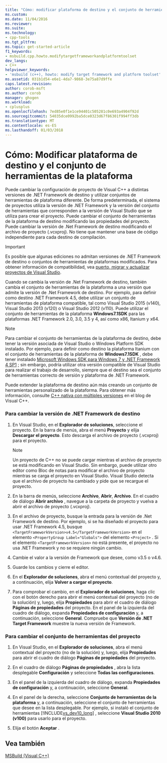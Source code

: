 ```yaml
---
title: "Cómo: modificar plataforma de destino y el conjunto de herramientas de plataforma | Documentos de Microsoft"
ms.custom: 
ms.date: 11/04/2016
ms.reviewer: 
ms.suite: 
ms.technology:
- cpp-tools
ms.tgt_pltfrm: 
ms.topic: get-started-article
f1_keywords:
- msbuild.cpp.howto.modifytargetframeworkandplatformtoolset
dev_langs:
- C++
helpviewer_keywords:
- 'msbuild (c++), howto: modify target framework and platform toolset'
ms.assetid: 031b1d54-e6e1-4da7-9868-3e75a87d9ffe
caps.latest.revision: 
author: corob-msft
ms.author: corob
manager: ghogen
ms.workload:
- cplusplus
ms.openlocfilehash: 7ed85e0f1e1ce94401c505281c0e693a4904f92d
ms.sourcegitcommit: 54035dce0992ba5dce0323d67f86301f994ff3db
ms.translationtype: MT
ms.contentlocale: es-ES
ms.lasthandoff: 01/03/2018
---
```

# <a name="how-to-modify-the-target-framework-and-platform-toolset"></a>Cómo: Modificar plataforma de destino y el conjunto de herramientas de la plataforma
Puede cambiar la configuración de proyecto de Visual C++ a distintas versiones de .NET Framework de destino y utilizar conjuntos de herramientas de plataforma diferente. De forma predeterminada, el sistema de proyectos utiliza la versión de .NET Framework y la versión del conjunto de herramientas que corresponden a la versión de Visual Studio que se utiliza para crear el proyecto. Puede cambiar el conjunto de herramientas de la plataforma de destino modificando las propiedades del proyecto. Puede cambiar la versión de .Net Framework de destino modificando el archivo de proyecto (.vcxproj). No tiene que mantener una base de código independiente para cada destino de compilación.  
  
> [!IMPORTANT]
>  Es posible que algunas ediciones no admitan versiones de .NET Framework de destino o conjuntos de herramientas de plataformas modificados. Para obtener información de compatibilidad, vea [puerto, migrar y actualizar proyectos de Visual Studio](/visualstudio/porting/port-migrate-and-upgrade-visual-studio-projects).  
  
 Cuando se cambia la versión de .Net Framework de destino, también cambia el conjunto de herramientas de la plataforma a una versión que admite la versión de .Net Framework de destino. Por ejemplo, para definir como destino .NET Framework 4.5, debe utilizar un conjunto de herramientas de plataforma compatible, tal como Visual Studio 2015 (v140), Visual Studio 2013 (v120) o Visual Studio 2012 (v110). Puede utilizar el conjunto de herramientas de la plataforma **Windows7.1SDK** para las plataformas .NET Framework 2.0, 3.0, 3.5 y 4, así como x86, Itanium y x64.  
  
> [!NOTE]
>  Para cambiar el conjunto de herramientas de la plataforma de destino, debe tener la versión asociada de Visual Studio o Windows Platform SDK instalado. Por ejemplo, para definir como destino la plataforma Itanium con el conjunto de herramientas de la plataforma de **Windows7.1SDK** , debe tener instalado [Microsoft Windows SDK para Windows 7 y .NET Framework 4 SP1](http://www.microsoft.com/download/details.aspx?id=8279) ; sin embargo, podría utilizar otra versión compatible de Visual Studio para realizar el trabajo de desarrollo, siempre que el destino sea el conjunto de herramientas correcto de versión y plataforma de .NET Framework.  
  
 Puede extender la plataforma de destino aún más creando un conjunto de herramientas personalizado de la plataforma. Para obtener más información, consulte [C++ nativa con múltiples versiones](http://go.microsoft.com/fwlink/p/?linkid=196619) en el blog de Visual C++.  
  
### <a name="to-change-the-target-framework"></a>Para cambiar la versión de .NET Framework de destino  
  
1.  En Visual Studio, en el **Explorador de soluciones**, seleccione el proyecto. En la barra de menús, abra el menú **Proyecto** y elija **Descargar el proyecto**. Esto descarga el archivo de proyecto (.vcxproj) para el proyecto.  
  
    > [!NOTE]
    >  Un proyecto de C++ no se puede cargar mientras el archivo de proyecto se está modificando en Visual Studio. Sin embargo, puede utilizar otro editor como Bloc de notas para modificar el archivo de proyecto mientras se carga el proyecto en Visual Studio. Visual Studio detecta que el archivo de proyecto ha cambiado y pide que se recargue el proyecto.  
  
2.  En la barra de menús, seleccione **Archivo**, **Abrir**, **Archivo**. En el cuadro de diálogo **Abrir archivo** , navegue a la carpeta de proyecto y vuelva a abrir el archivo de proyecto (.vcxproj).  
  
3.  En el archivo de proyecto, busque la entrada para la versión de .Net Framework de destino. Por ejemplo, si se ha diseñado el proyecto para usar .NET Framework 4.5, busque `<TargetFrameworkVersion>v4.5</TargetFrameworkVersion>` en el elemento `<PropertyGroup Label="Globals">` del elemento `<Project>` . Si el elemento `<TargetFrameworkVersion>` no está presente, el proyecto no usa .NET Framework y no se requiere ningún cambio.  
  
4.  Cambie el valor a la versión de Framework que desee, como v3.5 o v4.6.  
  
5.  Guarde los cambios y cierre el editor.  
  
6.  En el **Explorador de soluciones**, abra el menú contextual del proyecto y, a continuación, elija **Volver a cargar el proyecto**.  
  
7.  Para comprobar el cambio, en el **Explorador de soluciones**, haga clic con el botón derecho para abrir el menú contextual del proyecto (no de la solución) y, luego, elija **Propiedades** para abrir el cuadro de diálogo **Páginas de propiedades** del proyecto. En el panel de la izquierda del cuadro de diálogo, expanda **Propiedades de configuración** y, a continuación, seleccione **General**. Compruebe que **Versión de .NET Target Framework** muestre la nueva versión de Framework.  
  
### <a name="to-change-the-project-toolset"></a>Para cambiar el conjunto de herramientas del proyecto  
  
1.  En Visual Studio, en el **Explorador de soluciones**, abra el menú contextual del proyecto (no de la solución) y, luego, elija **Propiedades** para abrir el cuadro de diálogo **Páginas de propiedades** del proyecto.  
  
2.  En el cuadro de diálogo **Páginas de propiedades** , abra la lista desplegable **Configuración** y seleccione **Todas las configuraciones**.  
  
3.  En el panel de la izquierda del cuadro de diálogo, expanda **Propiedades de configuración** y, a continuación, seleccione **General**.  
  
4.  En el panel de la derecha, seleccione **Conjunto de herramientas de la plataforma** y, a continuación, seleccione el conjunto de herramientas que desee en la lista desplegable. Por ejemplo, si instaló el conjunto de herramientas [!INCLUDE[vs_dev10_long](../build/includes/vs_dev10_long_md.md)] , seleccione **Visual Studio 2010 (v100)** para usarlo para el proyecto.  
  
5.  Elija el botón **Aceptar** .  
  
## <a name="see-also"></a>Vea también  
 [MSBuild (Visual C++)](../build/msbuild-visual-cpp.md)